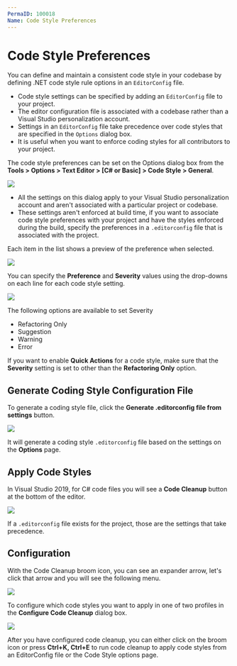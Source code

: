 ```yaml
---
PermaID: 100018
Name: Code Style Preferences
---
```


# Code Style Preferences

You can define and maintain a consistent code style in your codebase by defining .NET code style rule options in an `EditorConfig` file. 

 - Code style settings can be specified by adding an `EditorConfig` file to your project. 
 - The editor configuration file is associated with a codebase rather than a Visual Studio personalization account. 
 - Settings in an `EditorConfig` file take precedence over code styles that are specified in the `Options` dialog box. 
 - It is useful when you want to enforce coding styles for all contributors to your project.

The code style preferences can be set on the Options dialog box from the **Tools > Options > Text Editor > [C# or Basic] > Code Style > General**.

<img src="images/code-style-preferences-1.png">

 - All the settings on this dialog apply to your Visual Studio personalization account and aren't associated with a particular project or codebase. 
 - These settings aren't enforced at build time, if you want to associate code style preferences with your project and have the styles enforced during the build, specify the preferences in a `.editorconfig` file that is associated with the project.

Each item in the list shows a preview of the preference when selected.

<img src="images/code-style-preferences-2.png">

You can specify the **Preference** and **Severity** values using the drop-downs on each line for each code style setting.

<img src="images/code-style-preferences-3.png">
 
The following options are available to set Severity

 - Refactoring Only 
 - Suggestion
 - Warning 
 - Error 

If you want to enable **Quick Actions** for a code style, make sure that the **Severity** setting is set to other than the **Refactoring Only** option.

## Generate Coding Style Configuration File

To generate a coding style file, click the **Generate .editorconfig file from settings** button. 

<img src="images/code-style-preferences-4.png">

It will generate a coding style `.editorconfig` file based on the settings on the **Options** page.

## Apply Code Styles

In Visual Studio 2019, for C# code files you will see a **Code Cleanup** button at the bottom of the editor.

<img src="images/code-style-preferences-5.png">

If a `.editorconfig` file exists for the project, those are the settings that take precedence. 

## Configuration 

With the Code Cleanup broom icon, you can see an expander arrow, let's click that arrow and you will see the following menu.

<img src="images/code-style-preferences-6.png">

To configure which code styles you want to apply in one of two profiles in the **Configure Code Cleanup** dialog box. 

<img src="images/code-style-preferences-7.png">

After you have configured code cleanup, you can either click on the broom icon or press **Ctrl+K, Ctrl+E** to run code cleanup to apply code styles from an EditorConfig file or the Code Style options page.

